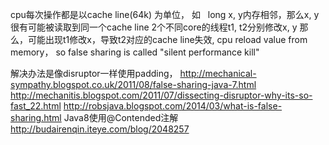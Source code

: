 cpu每次操作都是以cache line(64k) 为单位，
如   long x, y内存相邻，那么x, y很有可能被读取到同一个cache line
2个不同core的线程t1, t2分别修改x, y
那么，可能出现t1修改x，导致t2对应的cache line失效, cpu reload value from memory， so false sharing is called "silent performance kill"

解决办法是像disruptor一样使用padding，
http://mechanical-sympathy.blogspot.co.uk/2011/08/false-sharing-java-7.html
http://mechanitis.blogspot.com/2011/07/dissecting-disruptor-why-its-so-fast_22.html
http://robsjava.blogspot.com/2014/03/what-is-false-sharing.html
Java8使用@Contended注解 http://budairenqin.iteye.com/blog/2048257
